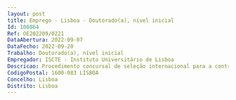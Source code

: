 ```yaml
--- 
layout: post
title: Emprego - Lisboa - Doutorado(a), nível inicial
Id: 100864
Ref: OE202209/0221
DataAbertura: 2022-09-07
DataFecho: 2022-09-20
Trabalho: Doutorado(a), nível inicial
Empregador: ISCTE - Instituto Universitário de Lisboa
Descricao: Procedimento concursal de seleção internacional para a contratação de 1 doutorado(a), de nível inicial, na área científica de Estudos Internacionais, aberto pelo Edital n.º 1321 2022, de 06 de setembro
CodigoPostal: 1600-083 LISBOA
Concelho: Lisboa
Distrito: Lisboa
--- 
```

